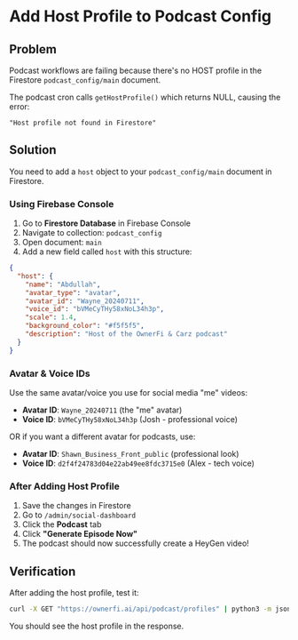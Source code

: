 # Add Host Profile to Podcast Config

## Problem
Podcast workflows are failing because there's no HOST profile in the Firestore `podcast_config/main` document.

The podcast cron calls `getHostProfile()` which returns NULL, causing the error:
```
"Host profile not found in Firestore"
```

## Solution

You need to add a `host` object to your `podcast_config/main` document in Firestore.

### Using Firebase Console

1. Go to **Firestore Database** in Firebase Console
2. Navigate to collection: `podcast_config`
3. Open document: `main`
4. Add a new field called `host` with this structure:

```json
{
  "host": {
    "name": "Abdullah",
    "avatar_type": "avatar",
    "avatar_id": "Wayne_20240711",
    "voice_id": "bVMeCyTHy58xNoL34h3p",
    "scale": 1.4,
    "background_color": "#f5f5f5",
    "description": "Host of the OwnerFi & Carz podcast"
  }
}
```

### Avatar & Voice IDs

Use the same avatar/voice you use for social media "me" videos:
- **Avatar ID**: `Wayne_20240711` (the "me" avatar)
- **Voice ID**: `bVMeCyTHy58xNoL34h3p` (Josh - professional voice)

OR if you want a different avatar for podcasts, use:
- **Avatar ID**: `Shawn_Business_Front_public` (professional look)
- **Voice ID**: `d2f4f24783d04e22ab49ee8fdc3715e0` (Alex - tech voice)

### After Adding Host Profile

1. Save the changes in Firestore
2. Go to `/admin/social-dashboard`
3. Click the **Podcast** tab
4. Click **"Generate Episode Now"**
5. The podcast should now successfully create a HeyGen video!

## Verification

After adding the host profile, test it:

```bash
curl -X GET "https://ownerfi.ai/api/podcast/profiles" | python3 -m json.tool
```

You should see the host profile in the response.

